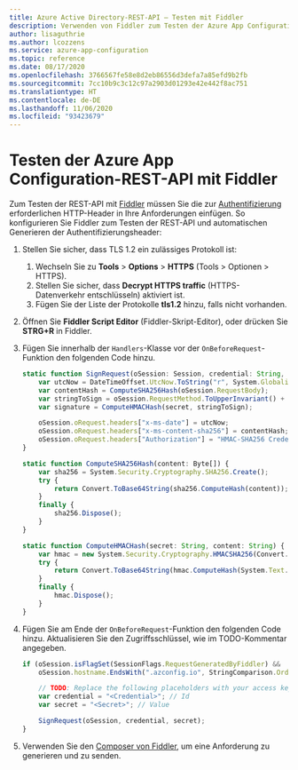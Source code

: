 ```yaml
---
title: Azure Active Directory-REST-API – Testen mit Fiddler
description: Verwenden von Fiddler zum Testen der Azure App Configuration-REST-API
author: lisaguthrie
ms.author: lcozzens
ms.service: azure-app-configuration
ms.topic: reference
ms.date: 08/17/2020
ms.openlocfilehash: 3766567fe58e8d2eb86556d3defa7a85efd9b2fb
ms.sourcegitcommit: 7cc10b9c3c12c97a2903d01293e42e442f8ac751
ms.translationtype: HT
ms.contentlocale: de-DE
ms.lasthandoff: 11/06/2020
ms.locfileid: "93423679"
---
```

# <a name="test-the-azure-app-configuration-rest-api-using-fiddler"></a>Testen der Azure App Configuration-REST-API mit Fiddler

Zum Testen der REST-API mit [Fiddler](https://www.telerik.com/fiddler) müssen Sie die zur [Authentifizierung](./rest-api-authentication-hmac.md) erforderlichen HTTP-Header in Ihre Anforderungen einfügen. So konfigurieren Sie Fiddler zum Testen der REST-API und automatischen Generieren der Authentifizierungsheader:

1. Stellen Sie sicher, dass TLS 1.2 ein zulässiges Protokoll ist:
    1. Wechseln Sie zu **Tools** > **Options** > **HTTPS** (Tools > Optionen > HTTPS).
    1. Stellen Sie sicher, dass **Decrypt HTTPS traffic** (HTTPS-Datenverkehr entschlüsseln) aktiviert ist.
    1. Fügen Sie der Liste der Protokolle **tls1.2** hinzu, falls nicht vorhanden.
1. Öffnen Sie **Fiddler Script Editor** (Fiddler-Skript-Editor), oder drücken Sie **STRG+R** in Fiddler.
1. Fügen Sie innerhalb der `Handlers`-Klasse vor der `OnBeforeRequest`-Funktion den folgenden Code hinzu.

    ```js
    static function SignRequest(oSession: Session, credential: String, secret: String) {
        var utcNow = DateTimeOffset.UtcNow.ToString("r", System.Globalization.DateTimeFormatInfo.InvariantInfo);
        var contentHash = ComputeSHA256Hash(oSession.RequestBody);
        var stringToSign = oSession.RequestMethod.ToUpperInvariant() + "\n" + oSession.PathAndQuery + "\n" + utcNow +";" + oSession.hostname + ";" + contentHash;
        var signature = ComputeHMACHash(secret, stringToSign);

        oSession.oRequest.headers["x-ms-date"] = utcNow;
        oSession.oRequest.headers["x-ms-content-sha256"] = contentHash;
        oSession.oRequest.headers["Authorization"] = "HMAC-SHA256 Credential=" + credential + "&SignedHeaders=x-ms-date;host;x-ms-content-sha256&Signature=" + signature;
    }

    static function ComputeSHA256Hash(content: Byte[]) {
        var sha256 = System.Security.Cryptography.SHA256.Create();
        try {
            return Convert.ToBase64String(sha256.ComputeHash(content));
        }
        finally {
            sha256.Dispose();
        }
    }

    static function ComputeHMACHash(secret: String, content: String) {
        var hmac = new System.Security.Cryptography.HMACSHA256(Convert.FromBase64String(secret));
        try {
            return Convert.ToBase64String(hmac.ComputeHash(System.Text.Encoding.ASCII.GetBytes(content)));
        }
        finally {
            hmac.Dispose();
        }
    }
    ```

1. Fügen Sie am Ende der `OnBeforeRequest`-Funktion den folgenden Code hinzu. Aktualisieren Sie den Zugriffsschlüssel, wie im TODO-Kommentar angegeben.

    ```js
    if (oSession.isFlagSet(SessionFlags.RequestGeneratedByFiddler) &&
        oSession.hostname.EndsWith(".azconfig.io", StringComparison.OrdinalIgnoreCase)) {

        // TODO: Replace the following placeholders with your access key
        var credential = "<Credential>"; // Id
        var secret = "<Secret>"; // Value

        SignRequest(oSession, credential, secret);
    }
    ```
1. Verwenden Sie den [Composer von Fiddler](https://docs.telerik.com/fiddler/Generate-Traffic/Tasks/CreateNewRequest), um eine Anforderung zu generieren und zu senden.
